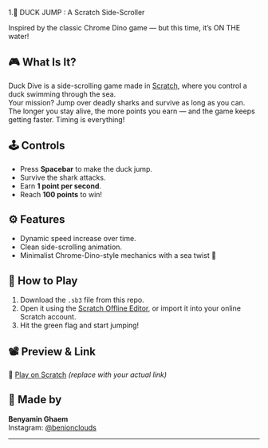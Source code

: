 1.🦆 DUCK JUMP : A Scratch Side-Scroller

Inspired by the classic Chrome Dino game — but this time, it’s ON THE water!

## 🎮 What Is It?

Duck Dive is a side-scrolling game made in [Scratch](https://scratch.mit.edu), where you control a duck swimming through the sea.  
Your mission? Jump over deadly sharks and survive as long as you can.  
The longer you stay alive, the more points you earn — and the game keeps getting faster. Timing is everything!

## 🕹️ Controls

- Press **Spacebar** to make the duck jump.
- Survive the shark attacks.
- Earn **1 point per second**.
- Reach **100 points** to win!

## ⚙️ Features

- Dynamic speed increase over time.
- Clean side-scrolling animation.
- Minimalist Chrome-Dino-style mechanics with a sea twist 🌊

## 📁 How to Play

1. Download the `.sb3` file from this repo.
2. Open it using the [Scratch Offline Editor](https://scratch.mit.edu/download), or import it into your online Scratch account.
3. Hit the green flag and start jumping!

## 📽️ Preview & Link

🔗 [Play on Scratch](https://scratch.mit.edu/projects/your_project_id_here) *(replace with your actual link)*

## 👾 Made by

**Benyamin Ghaem**  
Instagram: [@benionclouds](https://instagram.com/benionclouds)

---

